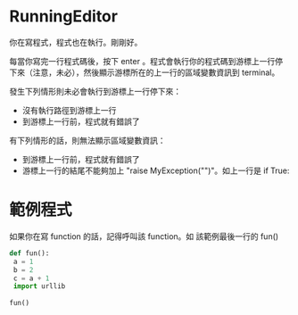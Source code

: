 RunningEditor
=============

你在寫程式，程式也在執行。剛剛好。

每當你寫完一行程式碼後，按下 enter 。程式會執行你的程式碼到游標上一行停下來（注意，未必），然後顯示游標所在的上一行的區域變數資訊到 terminal。

發生下列情形則未必會執行到游標上一行停下來：
 * 沒有執行路徑到游標上一行
 * 到游標上一行前，程式就有錯誤了
 
有下列情形的話，則無法顯示區域變數資訊：
 * 到游標上一行前，程式就有錯誤了
 * 游標上一行的結尾不能夠加上 "raise MyException("")"。如上一行是 if True:

範例程式
=============
如果你在寫 function 的話，記得呼叫該 function。如
該範例最後一行的 fun()
~~~python
def fun():
 a = 1
 b = 2
 c = a + 1
 import urllib
 
fun()
~~~
